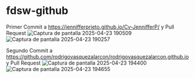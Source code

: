 # fdsw-github

Primer Commit a https://jennifferprieto.github.io/Cv-JennifferP/ y Pull Request
![Captura de pantalla 2025-04-23 190509](https://github.com/user-attachments/assets/2c11506a-8ec8-4d18-bbaf-78e1e1fdc61d)
![Captura de pantalla 2025-04-23 190257](https://github.com/user-attachments/assets/2290a310-0993-45f4-a7a3-41c8a93626a6)

Segundo Commit a https://github.com/rodrigovasquezalarcon/rodrigovasquezalarcon.github.io y Pull Request
![Captura de pantalla 2025-04-23 194400](https://github.com/user-attachments/assets/6fc1c699-b71e-4278-9275-81da099846a5)![Captura de pantalla 2025-04-23 194655](https://github.com/user-attachments/assets/4de6beda-dd7c-4ef8-9fb0-b5121fd90839)
